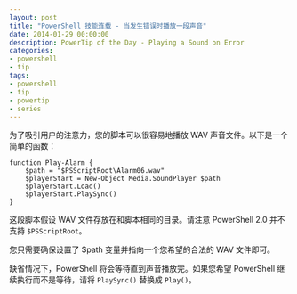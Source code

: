 ```yaml
---
layout: post
title: "PowerShell 技能连载 - 当发生错误时播放一段声音"
date: 2014-01-29 00:00:00
description: PowerTip of the Day - Playing a Sound on Error
categories:
- powershell
- tip
tags:
- powershell
- tip
- powertip
- series
---
```

为了吸引用户的注意力，您的脚本可以很容易地播放 WAV 声音文件。以下是一个简单的函数：

	function Play-Alarm {
	    $path = "$PSScriptRoot\Alarm06.wav"
	    $playerStart = New-Object Media.SoundPlayer $path
	    $playerStart.Load()
	    $playerStart.PlaySync()
	}

这段脚本假设 WAV 文件存放在和脚本相同的目录。请注意 PowerShell 2.0 并不支持 `$PSScriptRoot`。

您只需要确保设置了 $path 变量并指向一个您希望的合法的 WAV 文件即可。

缺省情况下，PowerShell 将会等待直到声音播放完。如果您希望 PowerShell 继续执行而不是等待，请将 `PlaySync()` 替换成 `Play()`。

<!--本文国际来源：[Playing a Sound on Error](http://community.idera.com/powershell/powertips/b/tips/posts/playing-a-sound-on-error)-->
